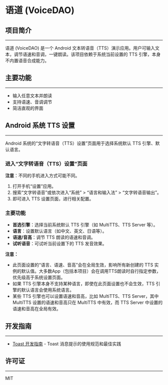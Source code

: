 # 语道 (VoiceDAO)

## 项目简介

---

语道 (VoiceDAO) 是一个 Android 文本转语音（TTS）演示应用。用户可输入文本，调节语速和音调，一键朗读。该项目依赖于系统当前设置的 TTS 引擎，本身不内置语音合成能力。

## 主要功能

---

- 输入任意文本并朗读
- 支持语速、音调调节
- 简洁直观的界面

## Android 系统 TTS 设置

---

Android 系统的“文字转语音（TTS）设置”页面用于选择系统默认 TTS 引擎、默认语言。

### 进入“文字转语音（TTS）设置”页面

**注意**：不同的手机进入方式可能不同。

1. 打开手机“设置”应用。
2. 搜索“文字转语音”或依次进入“系统” > “语言和输入法” > “文字转语音输出”。
3. 即可进入 TTS 设置页面，进行相关配置。

### 主要功能

- **首选引擎**：选择当前系统默认 TTS 引擎（如 MultiTTS、TTS Server 等）。
- **语言**：设置默认语言（如中文、英文、日语等）。
- **语速/音高**：调节 TTS 朗读的语速和音调。
- **试听语音**：可试听当前设置下的 TTS 发音效果。

**注意：**

- 此页面设置的“语言、语速、音高”会在全局生效，影响所有新创建的 TTS 实例的默认值。大多数App（包括本项目）会在调用TTS朗读时自行指定参数，优先级高于系统设置页面。
- 如果 TTS 引擎本身不支持某种语言，即使在此页面设置也不会生效，TTS 引擎的默认语言会使用系统语言。
- 某些 TTS 引擎也可以设置语速和音高，比如 MultiTTS、TTS Server，其中 MultiTTS 设置的语速和音高只在 MultiTTS 中有效，而 TTS Server 中设置的语速和音高在全局有效。

## 开发指南

---

- [Toast 开发指南](./docs/Toast开发指南.md) - Toast 消息提示的使用规范和最佳实践

## 许可证

---

MIT